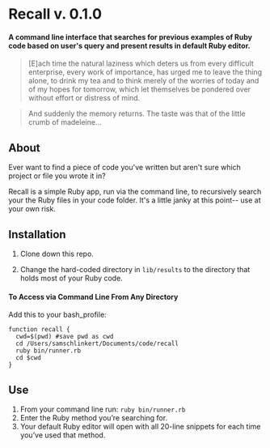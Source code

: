 # Recall v. 0.1.0
#### A command line interface that searches for previous examples of Ruby code based on user's query and present results in default Ruby editor.

> [E]ach time the natural laziness which deters us from every difficult enterprise, every work of importance, has urged me to leave the thing alone, to drink my tea and to think merely of the worries of today and of my hopes for tomorrow, which let themselves be pondered over without effort or distress of mind. 

> And suddenly the memory returns. The taste was that of the little crumb of madeleine... 

## About 

Ever want to find a piece of code you've written but aren't sure which project or file you wrote it in? 

Recall is a simple Ruby app, run via the command line, to recursively search your the Ruby files in your code folder. It's a little janky at this point-- use at your own risk. 

## Installation 
1. Clone down this repo.

2. Change the hard-coded directory in ```lib/results``` to the directory that holds most of your Ruby code.

#### To Access via Command Line From Any Directory
Add this to your bash_profile:
```
function recall {
  cwd=$(pwd) #save pwd as cwd
  cd /Users/samschlinkert/Documents/code/recall
  ruby bin/runner.rb
  cd $cwd 
}
```

## Use

1. From your command line run:
```ruby bin/runner.rb```
2. Enter the Ruby method you’re searching for. 
3. Your default Ruby editor will open with all 20-line snippets for each time you’ve used that method. 
